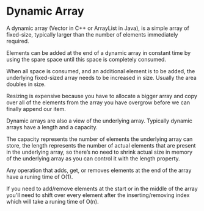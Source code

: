 # Dynamic Array

A dynamic array (Vector in C++ or ArrayList in Java), is a simple array of 
fixed-size, typically larger than the number of elements immediately 
required.  
 
Elements can be added at the end of a dynamic array in constant 
time by using the spare space until this space is completely consumed.  

When all space is consumed, and an additional element is to be added, the 
underlying fixed-sized array needs to be increased in size. Usually the 
area doubles in size.  

Resizing is expensive because you have to allocate a bigger array and copy 
over all of the elements from the array you have overgrow before we can 
finally append our item.  

Dynamic arrays are also a view of the underlying array. Typically dynamic 
arrays have a length and a capacity.  

The capacity represents the number of elements the underlying array can 
store, the length represents the number of actual elements that are present
in the underlying array, so there’s no need to shrink actual size in memory
of the underlying array as you can control it with the length property.

Any operation that adds, get, or removes elements at the end of the array 
have a runing time of O(1).  

If you need to add/remove elements at the start or in the middle of the array
you'll need to shift over every element after the inserting/removing index
which will take a runing time of O(n).
